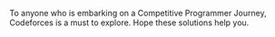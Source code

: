 To anyone who is embarking on a Competitive Programmer Journey,
Codeforces is a must to explore.
Hope these solutions help you.

